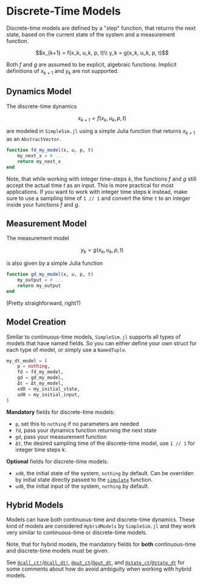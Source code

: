 # Discrete-Time Models

Discrete-time models are defined by a "step" function, that returns the next state, based on the current state of the system and a measurement function.

```math
x_{k+1} = f(x_k, u_k, p, t)\\
y_k = g(x_k, u_k, p, t)
```

Both $f$ and $g$ are assumed to be explicit, algebraic functions. Implicit definitions of $x_{k+1}$ and $y_k$ are not supported.

## Dynamics Model

The discrete-time dynamics

```math
x_{k+1} = f(x_k, u_k, p, t)
```

are modeled in `SimpleSim.jl` using a simple Julia function that returns $x_{k+1}$ as an `AbstractVector`.

```julia
function fd_my_model(x, u, p, t)
    my_next_x = # ...
    return my_next_x
end
```

Note, that while working with integer time-steps $k$, the functions $f$ and $g$ still accept the actual time $t$ as an input. This is more practical for most applications. If you want to work with integer time steps $k$ instead, make sure to use a sampling time of `1 // 1` and convert the time `t` to an integer inside your functions $f$ and $g$.

## Measurement Model

The measurement model

```math
y_k = g(x_k, u_k, p, t)
```

is also given by a simple Julia function

```julia
function gd_my_model(x, u, p, t)
    my_output = # ...
    return my_output
end
```

(Pretty straighforward, right?)

## Model Creation

Similar to continuous-time models, `SimpleSim.jl` supports all types of models that have named fields. So you can either define your own struct for each type of model, or simply use a `NamedTuple`.

```julia
my_dt_model = (
    p = nothing,
    fd = fd_my_model,
    gd = gd_my_model,
    Δt = Δt_my_model,
    xd0 = my_initial_state,
    ud0 = my_initial_input,
)
```

__Mandatory__ fields for discrete-time models:

* `p`, set this to `nothing` if no parameters are needed
* `fd`, pass your dynamics function returning the next state
* `gd`, pass your measurement function
* `Δt`, the desired sampling time of the discrete-time model, use `1 // 1` for integer time steps $k$.

__Optional__ fields for discrete-time models:

* `xd0`, the initial state of the system, `nothing` by default. Can be overriden by initial state directly passed to the [`simulate`](@ref) function.
* `ud0`, the initial input of the system, `nothing` by default.

## Hybrid Models

Models can have both continuous-time and discrete-time dynamics. These kind of models are considered `HybridModels` by `SimpleSim.jl` and they work very similar to continuous-time or discrete-time models.

Note, that for hybrid models, the mandatory fields for __both__ continuous-time and discrete-time models must be given.

See [`@call_ct!`](@ref)/[`@call_dt!`](@ref), [`@out_ct`](@ref)/[`@out_dt`](@ref), and [`@state_ct`](@ref)/[`@state_dt`](@ref) for some comments about how do avoid ambiguity when working with hybrid models.

